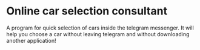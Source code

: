 # Online car selection consultant
A program for quick selection of cars inside the telegram messenger. It will help you choose a car without leaving telegram and without downloading another application!
